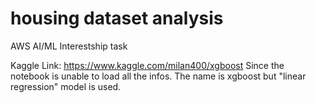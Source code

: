 # housing dataset analysis
AWS AI/ML Interestship task

Kaggle Link: https://www.kaggle.com/milan400/xgboost
Since the notebook is unable to load all the infos. The name is xgboost but "linear regression" model is used.

